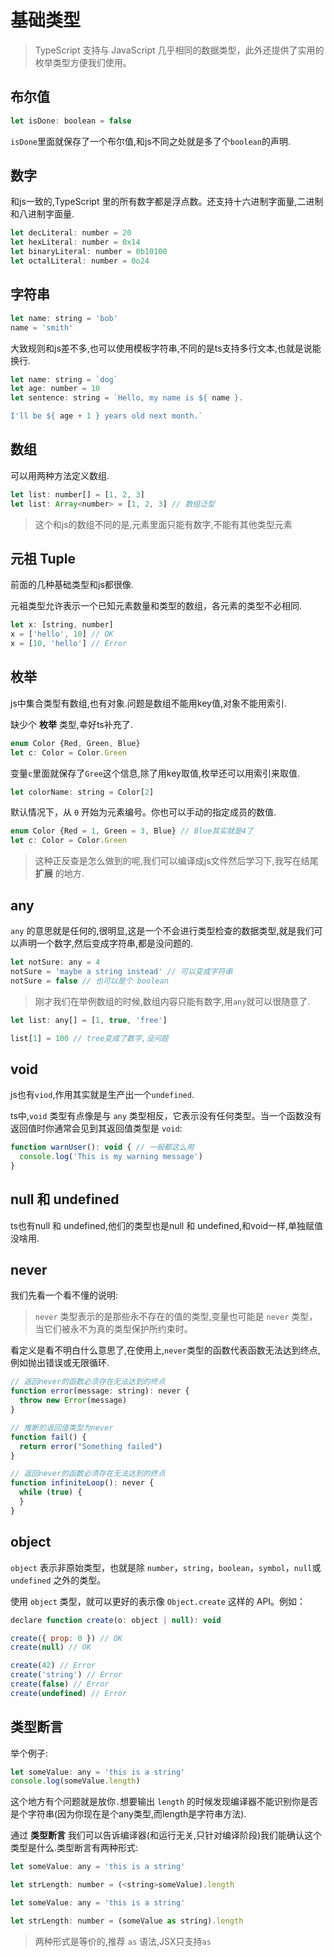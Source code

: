 # 基础类型

>TypeScript 支持与 JavaScript 几乎相同的数据类型，此外还提供了实用的枚举类型方便我们使用。

## 布尔值
```js
let isDone: boolean = false
```
`isDone`里面就保存了一个布尔值,和js不同之处就是多了个`boolean`的声明.

## 数字
和js一致的,TypeScript 里的所有数字都是浮点数。还支持十六进制字面量,二进制和八进制字面量.
```js
let decLiteral: number = 20
let hexLiteral: number = 0x14
let binaryLiteral: number = 0b10100
let octalLiteral: number = 0o24
```

## 字符串
```js
let name: string = 'bob'
name = 'smith'
```
大致规则和js差不多,也可以使用模板字符串,不同的是ts支持多行文本,也就是说能换行.
```js
let name: string = `dog`
let age: number = 10
let sentence: string = `Hello, my name is ${ name }.

I'll be ${ age + 1 } years old next month.`
```
## 数组
可以用两种方法定义数组.
```js
let list: number[] = [1, 2, 3]
let list: Array<number> = [1, 2, 3] // 数组泛型
```
>这个和js的数组不同的是,元素里面只能有数字,不能有其他类型元素

## 元祖 Tuple
前面的几种基础类型和js都很像.

元祖类型允许表示一个已知元素数量和类型的数组，各元素的类型不必相同.
```js
let x: [string, number]
x = ['hello', 10] // OK
x = [10, 'hello'] // Error
```


## 枚举
js中集合类型有数组,也有对象.问题是数组不能用key值,对象不能用索引.

缺少个 **枚举** 类型,幸好ts补充了.
```js
enum Color {Red, Green, Blue}
let c: Color = Color.Green
```
变量`c`里面就保存了`Gree`这个信息,除了用key取值,枚举还可以用索引来取值.
```js
let colorName: string = Color[2]
```
默认情况下，从 `0` 开始为元素编号。你也可以手动的指定成员的数值.
```js
enum Color {Red = 1, Green = 3, Blue} // Blue其实就是4了
let c: Color = Color.Green
```
>这种正反查是怎么做到的呢,我们可以编译成js文件然后学习下,我写在结尾 **扩展** 的地方.

## any
`any` 的意思就是任何的,很明显,这是一个不会进行类型检查的数据类型,就是我们可以声明一个数字,然后变成字符串,都是没问题的.
```js
let notSure: any = 4
notSure = 'maybe a string instead' // 可以变成字符串
notSure = false // 也可以是个 boolean
```
>刚才我们在举例数组的时候,数组内容只能有数字,用`any`就可以很随意了.
```js
let list: any[] = [1, true, 'free']

list[1] = 100 // tree变成了数字,没问题
```
## void
js也有`viod`,作用其实就是生产出一个`undefined`.

ts中,`void` 类型有点像是与 `any` 类型相反，它表示没有任何类型。当一个函数没有返回值时你通常会见到其返回值类型是 `void`:
```js
function warnUser(): void { // 一般都这么用
  console.log('This is my warning message')
}
```

## null 和 undefined
ts也有null 和 undefined,他们的类型也是null 和 undefined,和void一样,单独赋值没啥用.

## never
我们先看一个看不懂的说明:
>`never` 类型表示的是那些永不存在的值的类型,变量也可能是 `never` 类型，当它们被永不为真的类型保护所约束时。

看定义是看不明白什么意思了,在使用上,`never`类型的函数代表函数无法达到终点,例如抛出错误或无限循环.
```js
// 返回never的函数必须存在无法达到的终点
function error(message: string): never {
  throw new Error(message)
}

// 推断的返回值类型为never
function fail() {
  return error("Something failed")
}

// 返回never的函数必须存在无法达到的终点
function infiniteLoop(): never {
  while (true) {
  }
}
```

## object
`object` 表示非原始类型，也就是除 `number`，`string`，`boolean`，`symbol`，`null`或`undefined` 之外的类型。

使用 `object` 类型，就可以更好的表示像 `Object.create` 这样的 API。例如：
```js
declare function create(o: object | null): void

create({ prop: 0 }) // OK
create(null) // OK

create(42) // Error
create('string') // Error
create(false) // Error
create(undefined) // Error
```

## 类型断言
举个例子:
```js
let someValue: any = 'this is a string'
console.log(someValue.length)
```
这个地方有个问题就是放你`.`想要输出 `length` 的时候发现编译器不能识别你是否是个字符串(因为你现在是个any类型,而length是字符串方法).

通过 **类型断言** 我们可以告诉编译器(和运行无关,只针对编译阶段)我们能确认这个类型是什么.类型断言有两种形式:
```js
let someValue: any = 'this is a string'

let strLength: number = (<string>someValue).length 

```
```js
let someValue: any = 'this is a string'

let strLength: number = (someValue as string).length
```
>两种形式是等价的,推荐 `as` 语法,JSX只支持`as`
